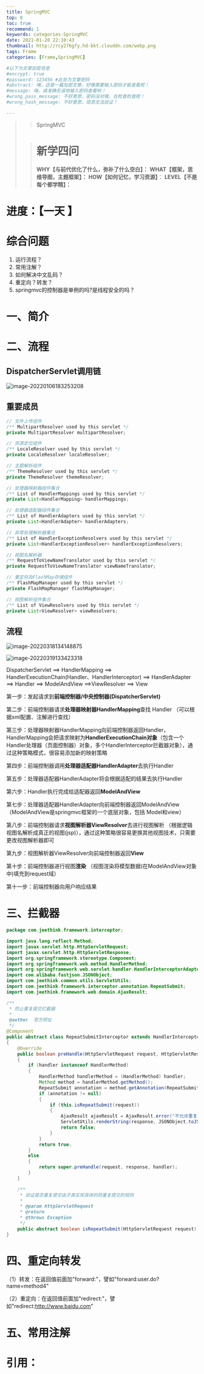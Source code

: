 ```yaml
---
title: SpringMVC
top: 0
toc: true
recommend: 1 
keywords: categories-SpringMVC
date: 2021-01-20 22:10:43
thumbnail: http://rcy276gfy.hd-bkt.clouddn.com/webp.png
tags: Frame
categories: [Frame,SpringMVC]

#以下为文章加密信息
#encrypt: true
#password: 123456 #此处为文章密码
#abstract: 咦，这是一篇加密文章，好像需要输入密码才能查看呢！
#message: 嗨，请准确无误地输入密码查看哟！
#wrong_pass_message: 不好意思，密码没对哦，在检查检查呢！
#wrong_hash_message: 不好意思，信息无法验证！

---
```


> > SpringMVC
>
> <!-- more -->
>
> > # 新学四问
> >
> > **WHY【与前代优化了什么，弥补了什么空白】：**
> > **WHAT【框架，思维导图，主题框架】：**
> > **HOW【如何记忆，学习资源】**：
> > **LEVEL【不是每个都学精】：**
>
# 进度：【一天 】

# 综合问题

1. 运行流程？
2. 常用注解？
3. 如何解决中文乱码？
4. 重定向？转发？
4. springmvc的控制器是单例的吗?是线程安全的吗？

# 一、简介

# 二、流程

## DispatcherServlet调用链

![image-20220106183253208](http://rcy276gfy.hd-bkt.clouddn.com/work/image-20220106183253208.png)

## 重要成员

```java
// 文件上传组件
/** MultipartResolver used by this servlet */
private MultipartResolver multipartResolver;

// 资源定位组件
/** LocaleResolver used by this servlet */
private LocaleResolver localeResolver;

// 主题解析组件
/** ThemeResolver used by this servlet */
private ThemeResolver themeResolver;

// 处理器映射器组件集合
/** List of HandlerMappings used by this servlet */
private List<HandlerMapping> handlerMappings;

// 处理器适配器组件集合
/** List of HandlerAdapters used by this servlet */
private List<HandlerAdapter> handlerAdapters;

// 异常处理解析器集合
/** List of HandlerExceptionResolvers used by this servlet */
private List<HandlerExceptionResolver> handlerExceptionResolvers;

// 视图名解析器
/** RequestToViewNameTranslator used by this servlet */
private RequestToViewNameTranslator viewNameTranslator;

// 重定向及FlashMap存储组件
/** FlashMapManager used by this servlet */
private FlashMapManager flashMapManager;

// 视图解析组件集合
/** List of ViewResolvers used by this servlet */
private List<ViewResolver> viewResolvers;
```



## 流程

![image-20220318134148875](http://rcy276gfy.hd-bkt.clouddn.com/work/image-20220318134148875.png)

![image-20220319133423318](http://rcy276gfy.hd-bkt.clouddn.com/image-20220319133423318.png)

DispatcherServlet ==> HandlerMapping ==> HandlerExecutionChain(Handler、HandlerInterceptor) ==> HandlerAdapter ==> Handler ==> ModelAndView ==>ViewResolver ==> View

第一步：发起请求到**前端控制器/中央控制器(DispatcherServlet)**

第二步：前端控制器请求**处理器映射器HandlerMapping**查找 Handler （可以根据xml配置、注解进行查找）

第三步：处理器映射器HandlerMapping向前端控制器返回Handler，HandlerMapping会把请求映射为**HandlerExecutionChain对象**（包含一个Handler处理器（页面控制器）对象，多个HandlerInterceptor拦截器对象），通过这种策略模式，很容易添加新的映射策略

第四步：前端控制器调用**处理器适配器HandlerAdapter**去执行Handler

第五步：处理器适配器HandlerAdapter将会根据适配的结果去执行Handler

第六步：Handler执行完成给适配器返回**ModelAndView**

第七步：处理器适配器HandlerAdapter向前端控制器返回ModelAndView （ModelAndView是springmvc框架的一个底层对象，包括 Model和view）

第八步：前端控制器请求**视图解析器ViewResolver**去进行视图解析 （根据逻辑视图名解析成真正的视图(jsp)），通过这种策略很容易更换其他视图技术，只需要更改视图解析器即可

第九步：视图解析器ViewResolver向前端控制器返回**View**

第十步：前端控制器进行视图**渲染** （视图渲染将模型数据(在ModelAndView对象中)填充到request域）

第十一步：前端控制器向用户响应结果

# 三、拦截器

```java
package com.jeethink.framework.interceptor;

import java.lang.reflect.Method;
import javax.servlet.http.HttpServletRequest;
import javax.servlet.http.HttpServletResponse;
import org.springframework.stereotype.Component;
import org.springframework.web.method.HandlerMethod;
import org.springframework.web.servlet.handler.HandlerInterceptorAdapter;
import com.alibaba.fastjson.JSONObject;
import com.jeethink.common.utils.ServletUtils;
import com.jeethink.framework.interceptor.annotation.RepeatSubmit;
import com.jeethink.framework.web.domain.AjaxResult;

/**
 * 防止重复提交拦截器
 * 
 @author  官方网址
 */
@Component
public abstract class RepeatSubmitInterceptor extends HandlerInterceptorAdapter
{
    @Override
    public boolean preHandle(HttpServletRequest request, HttpServletResponse response, Object handler) throws Exception
    {
        if (handler instanceof HandlerMethod)
        {
            HandlerMethod handlerMethod = (HandlerMethod) handler;
            Method method = handlerMethod.getMethod();
            RepeatSubmit annotation = method.getAnnotation(RepeatSubmit.class);
            if (annotation != null)
            {
                if (this.isRepeatSubmit(request))
                {
                    AjaxResult ajaxResult = AjaxResult.error("不允许重复提交，请稍后再试");
                    ServletUtils.renderString(response, JSONObject.toJSONString(ajaxResult));
                    return false;
                }
            }
            return true;
        }
        else
        {
            return super.preHandle(request, response, handler);
        }
    }

    /**
     * 验证是否重复提交由子类实现具体的防重复提交的规则
     * 
     * @param httpServletRequest
     * @return
     * @throws Exception
     */
    public abstract boolean isRepeatSubmit(HttpServletRequest request);
}
```

# 四、重定向转发

（1）转发：在返回值前面加"forward:"，譬如"forward:user.do?name=method4"

（2）重定向：在返回值前面加"redirect:"，譬如"redirect:http://www.baidu.com"

# 五、常用注解



# 引用：



